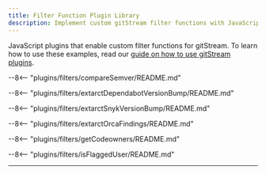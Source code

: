 ```yaml
---
title: Filter Function Plugin Library
description: Implement custom gitStream filter functions with JavaScript.
---
```


JavaScript plugins that enable custom filter functions for gitStream. To learn how to use these examples, read our [guide on how to use gitStream plugins](/custom-filters).

--8<-- "plugins/filters/compareSemver/README.md"

--8<-- "plugins/filters/extarctDependabotVersionBump/README.md"

--8<-- "plugins/filters/extarctSnykVersionBump/README.md"

--8<-- "plugins/filters/extarctOrcaFindings/README.md"

--8<-- "plugins/filters/getCodeowners/README.md"

--8<-- "plugins/filters/isFlaggedUser/README.md"

---